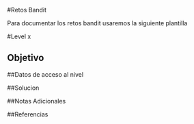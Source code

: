 #Retos Bandit

Para documentar los retos bandit usaremos la siguiente plantilla

#Level x
## Objetivo

##Datos de acceso al nivel

##Solucion

##Notas Adicionales

##Referencias

